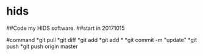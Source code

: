 # hids
##Code my HIDS software.
##start in 20171015


#command
	*git pull
	*git diff
	*git add <filename>
	*git add *
	*git commit -m "update"
	*git push
	*git push origin master

